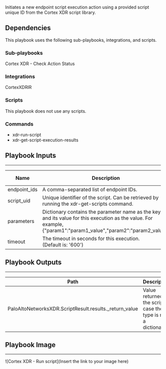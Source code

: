 Initiates a new endpoint script execution action using a provided script unique ID from the Cortex XDR script library.

## Dependencies
This playbook uses the following sub-playbooks, integrations, and scripts.

### Sub-playbooks
Cortex XDR - Check Action Status

### Integrations
CortexXDRIR

### Scripts
This playbook does not use any scripts.

### Commands
* xdr-run-script
* xdr-get-script-execution-results

## Playbook Inputs
---

| **Name** | **Description** | **Default Value** | **Required** |
| --- | --- | --- | --- |
| endpoint_ids | A comma-separated list of endpoint IDs.  |  | Optional |
| script_uid | Unique identifier of the script. Can be retrieved by running the xdr-get-scripts command. |  | Optional |
| parameters | Dictionary contains the parameter name as the key and its value for this execution as the value. For example, \{"param1":"param1_value","param2":"param2_value"\} |  | Optional |
| timeout | The timeout in seconds for this execution.<br/>\(Default is: '600'\) |  | Optional |

## Playbook Outputs
---

| **Path** | **Description** | **Type** |
| --- | --- | --- |
| PaloAltoNetworksXDR.ScriptResult.results._return_value | Value returned by the script in case the type is not a dictionary. | unknown |

## Playbook Image
---
![Cortex XDR - Run script](Insert the link to your image here)
